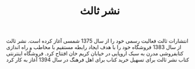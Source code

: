 ﻿---
layout: post
title: نشر ثالث
name_en: salesspublication
company_slug: salesspublication
logo: 
cover: 
company_count:
founded:
location: ""
total_review: 
total_interview: 
salary_avg: 
salary_min: 
salary_max: 
rate: 
view_count: 
industry: رسانه و انتشارات 
city: تهران, تهران
size_en: S
size: 11-50 نفر
site: https://salesspublication.com/
---

انتشارات ثالث فعالیت رسمی خود را از سال 1375 شمسی آغاز کرده است. نشر ثالث از سال 1383 فروشگاه خود را با هدف ایجاد رابطه مستقیم با مخاطب و راه اندازی کتابفروشی مدرن به سبک اروپایی در خیابان کریم خان افتتاح کرد. فروشگاه اینترنتی کتاب نشر ثالث برای تسهیل خرید کتاب برای اهل فرهنگ در سال 1394 آغاز به کار کرد


